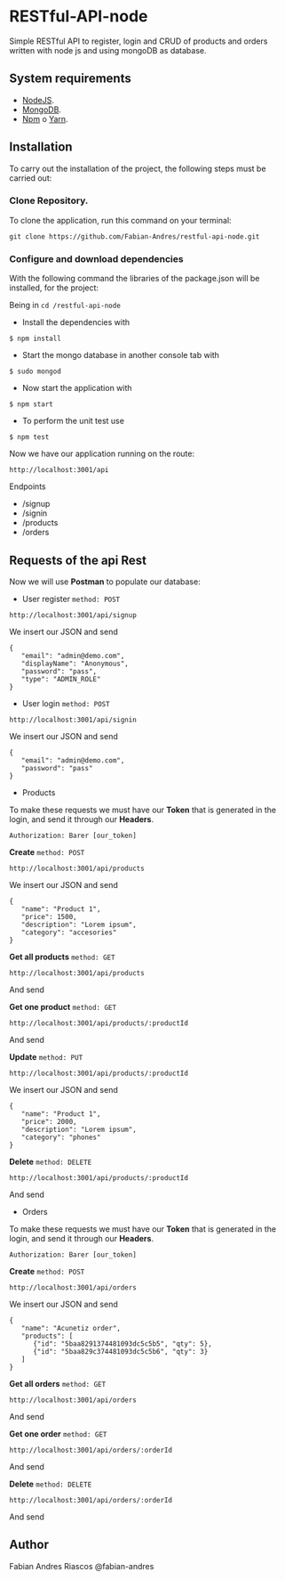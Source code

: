 # RESTful-API-node
Simple RESTful API to register, login and CRUD of products and orders written with node js and using mongoDB as database.

## System requirements

-  [NodeJS](https://nodejs.org/en/ "NodeJs").
-  [MongoDB](https://www.mongodb.com/ "NodeJs").
-  [Npm](https://www.npmjs.com/ "Npm") o [Yarn](https://yarnpkg.com/en/ "Yarn").

## Installation

To carry out the installation of the project, the following steps must be carried out:

### Clone Repository.

To clone the application, run this command on your terminal:

    git clone https://github.com/Fabian-Andres/restful-api-node.git


### Configure and download dependencies
With the following command the libraries of the package.json will be installed, for the project:


Being in  `cd /restful-api-node`

- Install the dependencies with

```
$ npm install
```

- Start the mongo database in another console tab with

```
$ sudo mongod
```

- Now start the application with

```
$ npm start
```

- To perform the unit test use

```
$ npm test
```

Now we have our application running on the route:

```
http://localhost:3001/api
```

Endpoints

- /signup
- /signin
- /products
- /orders

## Requests of the api Rest

Now we will use **Postman** to populate our database:

- User register `method: POST`

```
http://localhost:3001/api/signup
```

We insert our JSON and send

```
{
   "email": "admin@demo.com",
   "displayName": "Anonymous",
   "password": "pass",
   "type": "ADMIN_ROLE"
}
```


- User login `method: POST`

```
http://localhost:3001/api/signin
```

We insert our JSON and send

```
{
   "email": "admin@demo.com",
   "password": "pass"
}
```

- Products

To make these requests we must have our **Token** that is generated in the login, and send it through our **Headers**.

`Authorization: Barer [our_token]`

**Create** `method: POST`

```
http://localhost:3001/api/products
```

We insert our JSON and send

```
{
   "name": "Product 1",
   "price": 1500,
   "description": "Lorem ipsum",
   "category": "accesories"
}
```

**Get all products** `method: GET`

```
http://localhost:3001/api/products
```
 
And send

**Get one product** `method: GET`

```
http://localhost:3001/api/products/:productId
```
 
And send

**Update** `method: PUT`


```
http://localhost:3001/api/products/:productId
```

We insert our JSON and send

```
{
   "name": "Product 1",
   "price": 2000,
   "description": "Lorem ipsum",
   "category": "phones"
}
```

**Delete** `method: DELETE`

```
http://localhost:3001/api/products/:productId
```
 
And send

- Orders

To make these requests we must have our **Token** that is generated in the login, and send it through our **Headers**.

`Authorization: Barer [our_token]`

**Create** `method: POST`

```
http://localhost:3001/api/orders
```

We insert our JSON and send

```
{
   "name": "Acunetiz order",
   "products": [
      {"id": "5baa8291374481093dc5c5b5", "qty": 5},
      {"id": "5baa829c374481093dc5c5b6", "qty": 3}
   ]
}
```


**Get all orders** `method: GET`

```
http://localhost:3001/api/orders
```
 
And send

**Get one order** `method: GET`

```
http://localhost:3001/api/orders/:orderId
```
 
And send

**Delete** `method: DELETE`

```
http://localhost:3001/api/orders/:orderId
```
 
And send


## Author

Fabian Andres Riascos @fabian-andres
